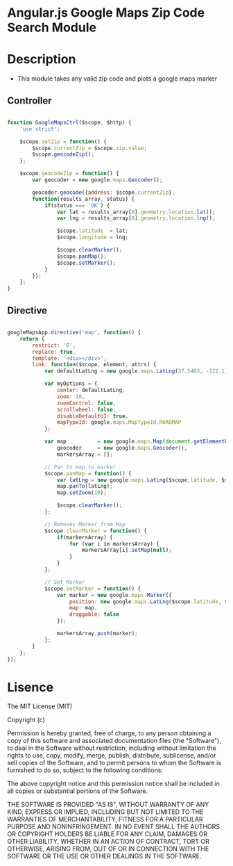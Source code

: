 # Angular.js Google Maps Zip Code Search Module

# Description
 - This module takes any valid zip code and plots a google maps marker

## Controller

```javascript

function GoogleMapsCtrl($scope, $http) {
    'use strict';

    $scope.setZip = function() { 
        $scope.currentZip = $scope.zip.value;
        $scope.geocodeZip();
    };

    $scope.geocodeZip = function() {
        var geocoder = new google.maps.Geocoder();

        geocoder.geocode({address: $scope.currentZip},
        function(results_array, status) { 
            if(status === 'OK') {
                var lat = results_array[0].geometry.location.lat();
                var lng = results_array[0].geometry.location.lng();

                $scope.latitude  = lat;
                $scope.longitude = lng;

                $scope.clearMarker();
                $scope.panMap();
                $scope.setMarker();
            }    
        });
    };
}

```

## Directive

```javascript

googleMapsApp.directive('map', function() {
    return {
        restrict: 'E',
        replace: true,
        template: '<div></div>',
        link: function($scope, element, attrs) {            
            var defaultLatLng = new google.maps.LatLng(37.5483, -122.1);

            var myOptions = {
                center: defaultLatLng,
                zoom: 10,
                zoomControl: false,
                scrollwheel: false,
                disableDefaultUI: true,
                mapTypeId: google.maps.MapTypeId.ROADMAP
            };

            var map          = new google.maps.Map(document.getElementById(attrs.id), myOptions),
                geocoder     = new google.maps.Geocoder(),
                markersArray = [];

            // Pan to map to marker
            $scope.panMap = function() {
                var latLng = new google.maps.LatLng($scope.latitude, $scope.longitude);
                map.panTo(latLng);
                map.setZoom(10);

                $scope.clearMarker();
            };

            // Removes Marker from Map
            $scope.clearMarker = function() {
                if(markersArray) {
                    for (var i in markersArray) {
                        markersArray[i].setMap(null);
                    }
                }
            };

            // Set Marker
            $scope.setMarker = function() {
                var marker = new google.maps.Marker({
                    position: new google.maps.LatLng($scope.latitude, $scope.longitude),
                    map: map,
                    draggable: false
                });

                markersArray.push(marker);
            };
        }
    };
});

```

# Lisence
The MIT License (MIT)

Copyright (c) <year> <copyright holders>

Permission is hereby granted, free of charge, to any person obtaining a copy
of this software and associated documentation files (the "Software"), to deal
in the Software without restriction, including without limitation the rights
to use, copy, modify, merge, publish, distribute, sublicense, and/or sell
copies of the Software, and to permit persons to whom the Software is
furnished to do so, subject to the following conditions:

The above copyright notice and this permission notice shall be included in
all copies or substantial portions of the Software.

THE SOFTWARE IS PROVIDED "AS IS", WITHOUT WARRANTY OF ANY KIND, EXPRESS OR
IMPLIED, INCLUDING BUT NOT LIMITED TO THE WARRANTIES OF MERCHANTABILITY,
FITNESS FOR A PARTICULAR PURPOSE AND NONINFRINGEMENT. IN NO EVENT SHALL THE
AUTHORS OR COPYRIGHT HOLDERS BE LIABLE FOR ANY CLAIM, DAMAGES OR OTHER
LIABILITY, WHETHER IN AN ACTION OF CONTRACT, TORT OR OTHERWISE, ARISING FROM,
OUT OF OR IN CONNECTION WITH THE SOFTWARE OR THE USE OR OTHER DEALINGS IN
THE SOFTWARE.
